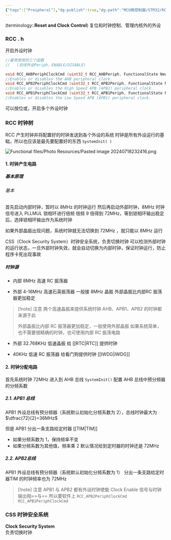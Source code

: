 ```yaml
---
{"tags":["Preipheral"],"dg-publish":true,"dg-path":"MCU微控制器/STM32/RCC.md","permalink":"/MCU微控制器/STM32/RCC/","dgPassFrontmatter":true,"noteIcon":"","created":"2025-08-02T10:36:28.457+08:00","updated":"2025-08-03T10:59:26.390+08:00"}
---
```


(terminology::**Reset and Clock Control**)
复位和时钟控制、管理内核外的外设

### RCC . h 
开启外设时钟
```C
//最常使用的三个函数
//   (总线外设Periph，ENABLE/DISABLE)

void RCC_AHBPeriphClockCmd (uint32_t RCC_AHBPeriph, FunctionalState NewState);
//Enables or disables the AHB peripheral clock.
void RCC_APB2PeriphClockCmd (uint32_t RCC_APB2Periph, FunctionalState NewState);
//Enables or disables the High Speed APB (APB2) peripheral clock.
void RCC_APB1PeriphClockCmd (uint32_t RCC_APB1Periph, FunctionalState NewState);
//Enables or disables the Low Speed APB (APB1) peripheral clock.
```

可以按位或，开启多个外设时钟
### RCC 时钟树
RCC 产生时钟并将配置好的时钟发送到各个外设的系统
时钟是所有外设运行的基础，所以也应该是最先要配置好的东西
`SystemInit( )`

![Functional files/Photo Resources/Pasted image 20240718232416.png](/img/user/Functional%20files/Photo%20Resources/Pasted%20image%2020240718232416.png)

#### 1. 时钟产生电路
##### 基本原理
###### 基本
首先启动内部时钟，暂时以 8MHz 的时钟运行
然后再启动外部时钟，8MHz 时钟信号进入 PLLMUL 锁相环进行倍频
倍频 9 倍得到 72MHz，等到锁相环输出稳定后，选择锁相环输出作为系统时钟

如果外部晶振出现问题，系统时钟就无法切换到 72MHz ，就只能以 8MHz 运行

CSS（Clock Security System）时钟安全系统，负责切换时钟
可以检测外部时钟的运行状态，一旦外部时钟失效，就会自动切换为内部时钟，保证时钟运行，防止程序卡死出现事故

##### 时钟源
- 内部 8MHz 高速 RC 振荡器

- 外部 4-16MHz 高速石英振荡器
	一般接 8MHz 晶振
	外部晶振比内部RC 振荡器更加稳定

>[!note] 注意
>两个高速晶振来提供系统时钟
> AHB、APB1、APB2 的时钟都来源于此
> 
>外部晶振比内部 RC 振荡器更加稳定，一般使用外部晶振
>如果系统简单，也不需要很精确的时钟，也可使用内部 RC 振荡电路

- 外部 32.768KHz 低速晶振
	给 [[RTC\|RTC]]  提供时钟
	
- 40KHz 低速 RC 振荡器
	给看门狗提供时钟  [[IWDG\|IWDG]]

#### 2. 时钟分配电路
首先系统时钟 72MHz 进入到 AHB 总线
`SystemInit()` 配置 AHB 总线中预分频器的分频系数

##### 2.1. APB1 总线
APB1 外设总线有预分频器（系统默认初始化分频系数为 2），总线时钟最大为 $\dfrac{72}{2}=36MHz$

但是 APB1 分出一条支路给定时器 [[TIM\|TIM]]
- 如果分频系数为 1，保持频率不变
- 如果分频系数为其他值，频率乘 2
	默认情况给到定时器的时钟还是 72MHz 

##### 2.2. APB2总线
APB1 外设总线有预分频器（系统默认初始化分频系数为 1）
分出一条支路给定时器TIM 的时钟频率也为 72MHz 

>[!note] 注意
>APB1 与 APB2 都有外设时钟使能 Clock Enable 信号与时钟输出相==与==
>所以要软件上 `RCC_APB2PeriphClockCmd`   `RCC_APB1PeriphClockCmd`
### CSS  时钟安全系统
**Clock Security System**  
负责切换时钟

